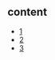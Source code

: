 ## content

- [1](https://github.com/gaoxinge/something/tree/master/learn%20java/learn%20java%20third-party%20library/tomcat/1)
- [2](https://github.com/gaoxinge/something/tree/master/learn%20java/learn%20java%20third-party%20library/tomcat/2)
- [3](https://github.com/gaoxinge/something/tree/master/learn%20java/learn%20java%20third-party%20library/tomcat/3)